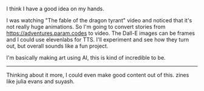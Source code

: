 
I think I have a good idea on my hands.

I was watching "The fable of the dragon tyrant" video and noticed that
it's not really huge animations. So I'm going to convert stories
from https://adventures.param.codes to video. The Dall-E images
can be frames and I could use elevenlabs for TTS. I'll
experiment and see how they turn out, but overall sounds like a fun
project.

I'm basically making art using AI, this is kind of incredible to be.

---

Thinking about it more, I could even make good content out of this.
zines like julia evans and suyash.
